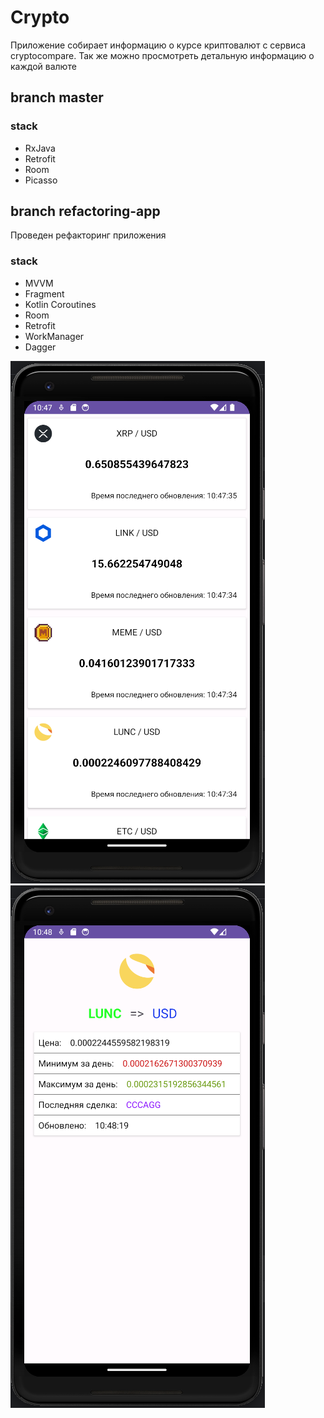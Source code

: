 # Crypto

Приложение собирает информацию о курсе криптовалют с сервиса cryptocompare. 
Так же можно просмотреть детальную информацию о каждой валюте

## branch master
### stack
- RxJava
- Retrofit
- Room
- Picasso
## branch refactoring-app
Проведен рефакторинг приложения 
### stack
- MVVM
- Fragment
- Kotlin Coroutines
- Room
- Retrofit
- WorkManager
- Dagger


![Снимок экрана от 2023-12-07 10-48-10.png](files%2F%D0%A1%D0%BD%D0%B8%D0%BC%D0%BE%D0%BA%20%D1%8D%D0%BA%D1%80%D0%B0%D0%BD%D0%B0%20%D0%BE%D1%82%202023-12-07%2010-48-10.png)
![Снимок экрана от 2023-12-07 10-48-26.png](files%2F%D0%A1%D0%BD%D0%B8%D0%BC%D0%BE%D0%BA%20%D1%8D%D0%BA%D1%80%D0%B0%D0%BD%D0%B0%20%D0%BE%D1%82%202023-12-07%2010-48-26.png)
